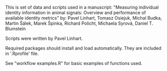 This is set of data and scripts used in a manuscript:
"Measuring individual identity information in animal signals: Overview and performance of available identity metrics"
by:
Pavel Linhart, Tomasz Osiejuk, Michal Budka, Martin Šálek, Marek Špinka, Richard Policht, Michaela Syrová, Daniel T. Blumstein

Scripts were written by Pavel Linhart.

Required packages should install and load automatically. They are included in '.Rprofile' file.

See "workflow examples.R" for basic examples of functions used.

